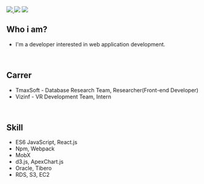 <div>
    <a href="https://www.notion.so/jamesdonghyunkim/_DonghyunKim-bcc26f23239540a9b495996b55467e9f">
        <img src="http://img.shields.io/badge/-Notion-black?style=flat&logo=Notion&link=https://www.notion.so/jamesdonghyunkim/_DonghyunKim-bcc26f23239540a9b495996b55467e9f"/>
    </a>
        <img src="http://img.shields.io/badge/-Instagram-black?style=flat&logo=Instagram&link=https://instagram.com/"/>
    <a href="https://www.acmicpc.net/user/kim_dh93">
        <img src="http://mazassumnida.wtf/api/mini/generate_badge?boj=kim_dh93"/>
    </a>
</div>

## Who i am?
 
- I'm a developer interested in web application development.

<br>

## Carrer

- TmaxSoft - Database Research Team, Researcher(Front-end Developer)
- Vizinf - VR Development Team, Intern

<br>

## Skill

- ES6 JavaScript, React.js
- Npm, Webpack
- MobX
- d3.js, ApexChart.js
- Oracle, Tibero
- RDS, S3, EC2
